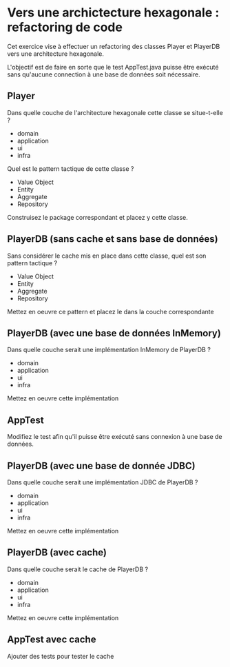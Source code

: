# Vers une archictecture hexagonale : refactoring de code

Cet exercice vise à effectuer un refactoring des classes Player et PlayerDB vers une architecture hexagonale.

L'objectif est de faire en sorte que le test AppTest.java puisse être exécuté sans qu'aucune connection à une base de données soit nécessaire.

## Player

Dans quelle couche de l'architecture hexagonale cette classe se situe-t-elle ?
* domain
* application
* ui
* infra

Quel est le pattern tactique de cette classe ?
* Value Object
* Entity
* Aggregate
* Repository

Construisez le package correspondant et placez y cette classe.

## PlayerDB (sans cache et sans base de données)

Sans considérer le cache mis en place dans cette classe, quel est son pattern tactique ?
* Value Object
* Entity
* Aggregate
* Repository

Mettez en oeuvre ce pattern et placez le dans la couche correspondante

## PlayerDB (avec une base de données InMemory)

Dans quelle couche serait une implémentation InMemory de PlayerDB ?
* domain
* application
* ui
* infra

Mettez en oeuvre cette implémentation

## AppTest 

Modifiez le test afin qu'il puisse être exécuté sans connexion à une base de données.

## PlayerDB (avec une base de donnée JDBC)

Dans quelle couche serait une implémentation JDBC de PlayerDB ?
* domain
* application
* ui
* infra

Mettez en oeuvre cette implémentation

## PlayerDB (avec cache)

Dans quelle couche serait le cache de PlayerDB ?
* domain
* application
* ui
* infra

Mettez en oeuvre cette implémentation

## AppTest avec cache

Ajouter des tests pour tester le cache
